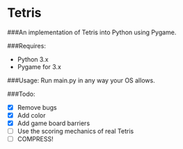 Tetris
===========

###An implementation of Tetris into Python using Pygame.

###Requires:
* Python 3.x
* Pygame for 3.x

###Usage:
Run main.py in any way your OS allows.

###Todo:
* [X] Remove bugs
* [X] Add color
* [X] Add game board barriers
* [ ] Use the scoring mechanics of real Tetris
* [ ] COMPRESS!
